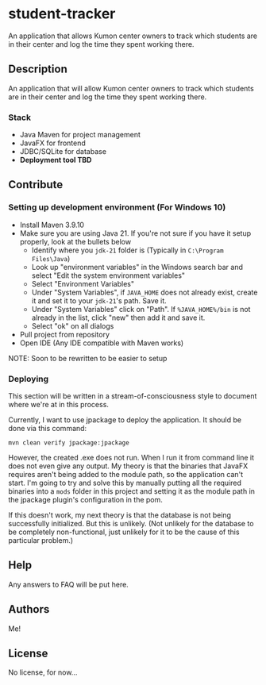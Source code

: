 # student-tracker

An application that allows Kumon center owners to track which students are in their center and log the time they spent working there.

## Description

An application that will allow Kumon center owners to track which students are in their center and log the time they spent working there.

### Stack

- Java Maven for project management
- JavaFX for frontend
- JDBC/SQLite for database
- **Deployment tool TBD**

## Contribute

### Setting up development environment (For Windows 10)

- Install Maven 3.9.10
- Make sure you are using Java 21. If you're not sure if you have it setup properly, look at the bullets below
  - Identify where you `jdk-21` folder is (Typically in `C:\Program Files\Java`)
  - Look up "environment variables" in the Windows search bar and select "Edit the system environment variables"
  - Select "Environment Variables"
  - Under "System Variables", if `JAVA_HOME` does not already exist, create it and set it to your `jdk-21`'s path. Save it.
  - Under "System Variables" click on "Path". If `%JAVA_HOME%/bin` is not already in the list, click "new" then add it and save it.
  - Select "ok" on all dialogs
- Pull project from repository
- Open IDE (Any IDE compatible with Maven works)

NOTE: Soon to be rewritten to be easier to setup

### Deploying

This section will be written in a stream-of-consciousness style to document where we're at in this process.

Currently, I want to use jpackage to deploy the application. It should be done via this command:

`mvn clean verify jpackage:jpackage`

However, the created .exe does not run. When I run it from command line it does not even give any output. My theory is that the binaries that JavaFX requires aren't being added to the module path, so the application can't start. I'm going to try and solve this by manually putting all the required binaries into a `mods` folder in this project and setting it as the module path in the jpackage plugin's configuration in the pom.

If this doesn't work, my next theory is that the database is not being successfully initialized. But this is unlikely. (Not unlikely for the database to be completely non-functional, just unlikely for it to be the cause of this particular problem.)

## Help

Any answers to FAQ will be put here.

## Authors

Me!

## License

No license, for now...

